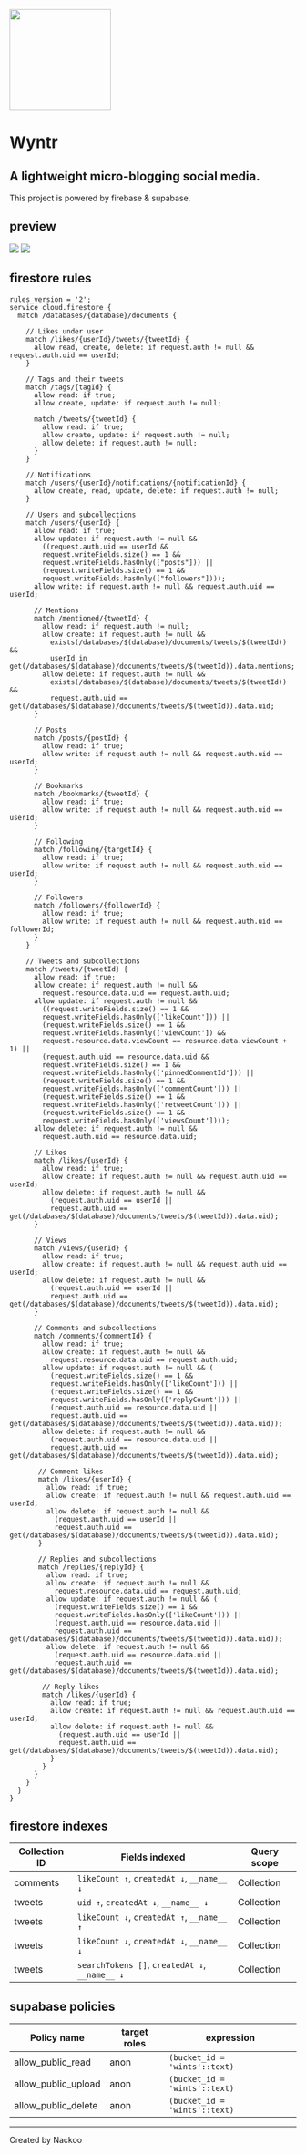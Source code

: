 <img style="width: 178px; height: 178px" src="/public/image/icon.png"><h1>Wyntr</h1>

## A lightweight micro-blogging social media.

This project is powered by firebase & supabase.

## preview

<img src="/github assets/preview1.webp">
<img src="/github assets/preview2.webp">

## firestore rules
```
rules_version = '2';
service cloud.firestore {
  match /databases/{database}/documents {

    // Likes under user
    match /likes/{userId}/tweets/{tweetId} {
      allow read, create, delete: if request.auth != null && request.auth.uid == userId;
    }

    // Tags and their tweets
    match /tags/{tagId} {
      allow read: if true;
      allow create, update: if request.auth != null;

      match /tweets/{tweetId} {
        allow read: if true;
        allow create, update: if request.auth != null;
        allow delete: if request.auth != null;
      }
    }

    // Notifications
    match /users/{userId}/notifications/{notificationId} {
      allow create, read, update, delete: if request.auth != null;
    }

    // Users and subcollections
    match /users/{userId} {
      allow read: if true;
      allow update: if request.auth != null &&
        ((request.auth.uid == userId &&
        request.writeFields.size() == 1 &&
        request.writeFields.hasOnly(["posts"])) ||
        (request.writeFields.size() == 1 &&
        request.writeFields.hasOnly(["followers"])));
      allow write: if request.auth != null && request.auth.uid == userId;

      // Mentions
      match /mentioned/{tweetId} {
        allow read: if request.auth != null;
        allow create: if request.auth != null &&
          exists(/databases/$(database)/documents/tweets/$(tweetId)) &&
          userId in get(/databases/$(database)/documents/tweets/$(tweetId)).data.mentions;
        allow delete: if request.auth != null &&
          exists(/databases/$(database)/documents/tweets/$(tweetId)) &&
          request.auth.uid == get(/databases/$(database)/documents/tweets/$(tweetId)).data.uid;
      }

      // Posts
      match /posts/{postId} {
        allow read: if true;
        allow write: if request.auth != null && request.auth.uid == userId;
      }

      // Bookmarks
      match /bookmarks/{tweetId} {
        allow read: if true;
        allow write: if request.auth != null && request.auth.uid == userId;
      }

      // Following
      match /following/{targetId} {
        allow read: if true;
        allow write: if request.auth != null && request.auth.uid == userId;
      }

      // Followers
      match /followers/{followerId} {
        allow read: if true;
        allow write: if request.auth != null && request.auth.uid == followerId;
      }
    }

    // Tweets and subcollections
    match /tweets/{tweetId} {
      allow read: if true;
      allow create: if request.auth != null &&
        request.resource.data.uid == request.auth.uid;
      allow update: if request.auth != null &&
        ((request.writeFields.size() == 1 &&
        request.writeFields.hasOnly(['likeCount'])) ||
        (request.writeFields.size() == 1 &&
        request.writeFields.hasOnly(['viewCount']) &&
        request.resource.data.viewCount == resource.data.viewCount + 1) ||
        (request.auth.uid == resource.data.uid &&
        request.writeFields.size() == 1 &&
        request.writeFields.hasOnly(['pinnedCommentId'])) ||
        (request.writeFields.size() == 1 &&
        request.writeFields.hasOnly(['commentCount'])) ||
        (request.writeFields.size() == 1 &&
        request.writeFields.hasOnly(['retweetCount'])) ||
        (request.writeFields.size() == 1 &&
        request.writeFields.hasOnly(['viewsCount'])));
      allow delete: if request.auth != null &&
        request.auth.uid == resource.data.uid;

      // Likes
      match /likes/{userId} {
        allow read: if true;
        allow create: if request.auth != null && request.auth.uid == userId;
        allow delete: if request.auth != null &&
          (request.auth.uid == userId ||
          request.auth.uid == get(/databases/$(database)/documents/tweets/$(tweetId)).data.uid);
      }

      // Views
      match /views/{userId} {
        allow read: if true;
        allow create: if request.auth != null && request.auth.uid == userId;
        allow delete: if request.auth != null &&
          (request.auth.uid == userId ||
          request.auth.uid == get(/databases/$(database)/documents/tweets/$(tweetId)).data.uid);
      }

      // Comments and subcollections
      match /comments/{commentId} {
        allow read: if true;
        allow create: if request.auth != null &&
          request.resource.data.uid == request.auth.uid;
        allow update: if request.auth != null && (
          (request.writeFields.size() == 1 &&
          request.writeFields.hasOnly(['likeCount'])) ||
          (request.writeFields.size() == 1 &&
          request.writeFields.hasOnly(['replyCount'])) ||
          (request.auth.uid == resource.data.uid ||
          request.auth.uid == get(/databases/$(database)/documents/tweets/$(tweetId)).data.uid));
        allow delete: if request.auth != null &&
          (request.auth.uid == resource.data.uid ||
          request.auth.uid == get(/databases/$(database)/documents/tweets/$(tweetId)).data.uid);

       // Comment likes
       match /likes/{userId} {
         allow read: if true;
         allow create: if request.auth != null && request.auth.uid == userId;
         allow delete: if request.auth != null &&
           (request.auth.uid == userId ||
           request.auth.uid == get(/databases/$(database)/documents/tweets/$(tweetId)).data.uid);
       }

       // Replies and subcollections
       match /replies/{replyId} {
         allow read: if true;
         allow create: if request.auth != null &&
           request.resource.data.uid == request.auth.uid;
         allow update: if request.auth != null && (
           (request.writeFields.size() == 1 &&
           request.writeFields.hasOnly(['likeCount'])) ||
           (request.auth.uid == resource.data.uid ||
           request.auth.uid == get(/databases/$(database)/documents/tweets/$(tweetId)).data.uid));
         allow delete: if request.auth != null &&
           (request.auth.uid == resource.data.uid ||
           request.auth.uid == get(/databases/$(database)/documents/tweets/$(tweetId)).data.uid);

        // Reply likes
        match /likes/{userId} {
          allow read: if true;
          allow create: if request.auth != null && request.auth.uid == userId;
          allow delete: if request.auth != null &&
            (request.auth.uid == userId ||
            request.auth.uid == get(/databases/$(database)/documents/tweets/$(tweetId)).data.uid);
          }
        }
      }
    }
  }
}
```

## firestore indexes

| Collection ID | Fields indexed                                       | Query scope  |
|---------------|------------------------------------------------------|--------------|
| comments      | `likeCount ↑`, `createdAt ↓`, `__name__ ↓`           | Collection   |
| tweets        | `uid ↑`, `createdAt ↓`, `__name__ ↓`                 | Collection   |
| tweets        | `likeCount ↓`, `createdAt ↑`, `__name__ ↑`           | Collection   |
| tweets        | `likeCount ↓`, `createdAt ↓`, `__name__ ↓`           | Collection   |
| tweets        | `searchTokens []`, `createdAt ↓`, `__name__ ↓`       | Collection   |

## supabase policies

| Policy name         | target roles | expression                    |
|---------------------|--------------|-------------------------------|
| allow_public_read   | anon         | `(bucket_id = 'wints'::text)` |
| allow_public_upload | anon         | `(bucket_id = 'wints'::text)` |
| allow_public_delete | anon         | `(bucket_id = 'wints'::text)` |

<hr>

Created by Nackoo
